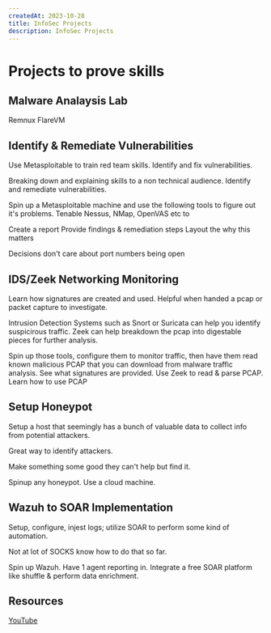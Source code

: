 ```yaml
---
createdAt: 2023-10-28
title: InfoSec Projects
description: InfoSec Projects
---
```


# Projects to prove skills

## Malware Analaysis Lab

Remnux FlareVM

## Identify & Remediate Vulnerabilities

Use Metasploitable to train red team skills. Identify and fix vulnerabilities. 

Breaking down and explaining skills to a non technical audience. Identify and remediate vulnerabilities.

Spin up a Metasploitable machine and use the following tools to figure out it's problems.
Tenable Nessus, NMap, OpenVAS etc to 

Create a report
Provide findings & remediation steps
Layout the why this matters

Decisions don't care about port numbers being open

## IDS/Zeek Networking Monitoring

Learn how signatures are created and used. Helpful when handed a pcap or packet capture to investigate.

Intrusion Detection Systems such as Snort or Suricata can help you identify suspicirous traffic. Zeek can help breakdown the pcap into digestable pieces for further analysis.

Spin up those tools, configure them to monitor traffic, then have them read known malicious PCAP that you can download from malware traffic analysis. See what signatures are provided. Use Zeek to read & parse PCAP. Learn how to use PCAP

## Setup Honeypot
Setup a host that seemingly has a bunch of valuable data to collect info from potential attackers.

Great way to identify attackers.

Make something some good they can't help but find it.

Spinup any honeypot. Use a cloud machine.

## Wazuh to SOAR Implementation
Setup, configure, injest logs; utilize SOAR to perform some kind of automation.

Not at lot of SOCKS know how to do that so far.

Spin up Wazuh. Have 1 agent reporting in. Integrate a free SOAR platform like shuffle & perform data enrichment.

## Resources

[YouTube](https://www.youtube.com/watch?v=7Tiq0mfXcH8&ab_channel=MyDFIR)